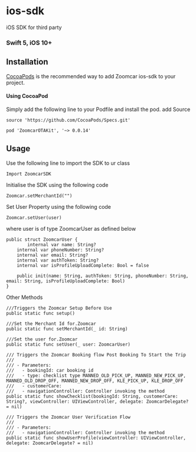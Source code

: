 # ios-sdk
iOS SDK for third party

### Swift 5, iOS 10+

## Installation 
[CocoaPods](http://cocoapods.org) is the recommended way to add Zoomcar ios-sdk to your project.

#### Using CocoaPod
Simply add the following line to your Podfile and install the pod. 
add Source 
```
source 'https://github.com/CocoaPods/Specs.git'
```
```
pod 'ZoomcarOTAKit', '~> 0.0.14'
```

## Usage
Use the following line to import the SDK to ur class 
```
Import ZoomcarSDK 
```

Initialise the SDK using the following code
```
Zoomcar.setMerchantId("")
```

Set User Property using the following code
```
Zoomcar.setUser(user)
```
where user is of type ZoomcarUser as defined below
```
public struct ZoomcarUser {
        internal var name: String?
    internal var phoneNumber: String?
    internal var email: String?
    internal var authToken: String?
    internal var isProfileUploadComplete: Bool = false
    
    public init(name: String, authToken: String, phoneNumber: String, email: String, isProfileUploadComplete: Bool)
}
```

Other Methods 
```
///Triggers the Zoomcar Setup Before Use
public static func setup()
```

```
///Set the Merchant Id for.Zoomcar
public static func setMerchantId(_ id: String)

///Set the user for.Zoomcar
public static func setUser(_ user: ZoomcarUser)
```

```
/// Triggers the Zoomcar Booking flow Post Booking To Start the Trip
///
/// - Parameters:
///   - bookingId: car booking id
///   - type: checklist type MANNED_OLD_PICK_UP, MANNED_NEW_PICK_UP, MANNED_OLD_DROP_OFF, MANNED_NEW_DROP_OFF, KLE_PICK_UP, KLE_DROP_OFF
///   - customerCare:
///   - navigationController: Controller invoking the method
public static func showChecklist(bookingId: String, customerCare: String?, viewController: UIViewController, delegate: ZoomcarDelegate? = nil)
```

```
/// Triggers the Zoomcar User Verification Flow
///
/// - Parameters:
///   - navigationController: Controller invoking the method
public static func showUserProfile(viewController: UIViewController, delegate: ZoomcarDelegate? = nil)
```

